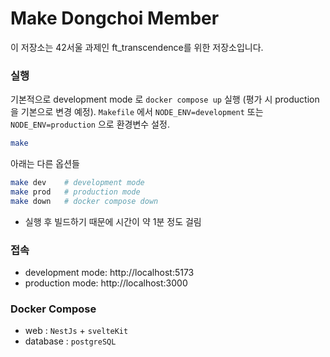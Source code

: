 # Make Dongchoi Member
이 저장소는 42서울 과제인 ft_transcendence를 위한 저장소입니다.

### 실행
기본적으로 development mode 로 `docker compose up` 실행 (평가 시 production을 기본으로 변경 예정).
`Makefile` 에서 `NODE_ENV=development` 또는 `NODE_ENV=production` 으로 환경변수 설정.
``` bash
make
```
아래는 다른 옵션들
``` bash
make dev    # development mode
make prod   # production mode
make down   # docker compose down
```
+ 실행 후 빌드하기 때문에 시간이 약 1분 정도 걸림

### 접속
+ development mode: http://localhost:5173
+ production mode: http://localhost:3000

### Docker Compose
+ web : `NestJs` + `svelteKit`
+ database : `postgreSQL`
